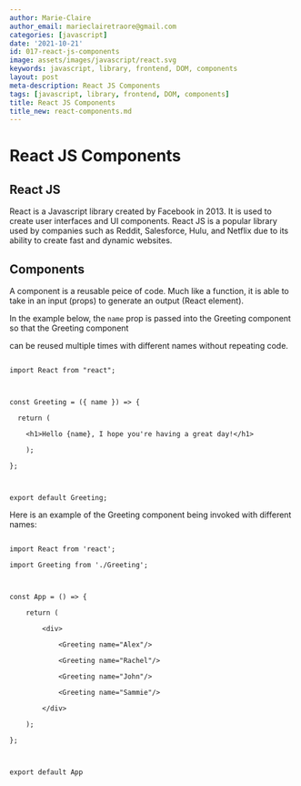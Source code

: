 ```yaml
---
author: Marie-Claire
author_email: marieclairetraore@gmail.com
categories: [javascript]
date: '2021-10-21'
id: 017-react-js-components
image: assets/images/javascript/react.svg
keywords: javascript, library, frontend, DOM, components
layout: post
meta-description: React JS Components
tags: [javascript, library, frontend, DOM, components]
title: React JS Components
title_new: react-components.md
---
```




# React JS Components



## React JS



React is a Javascript library created by Facebook in 2013. It is used to create user interfaces and UI components. React JS is a popular library used by companies such as Reddit, Salesforce, Hulu, and Netflix due to its ability to create fast and dynamic websites.



## Components



A component is a reusable peice of code. Much like a function, it is able to take in an input (props) to generate an output (React element).



In the example below, the `name` prop is passed into the Greeting component so that the Greeting component

can be reused multiple times with different names without repeating code.



```JSX

import React from "react";



const Greeting = ({ name }) => {

  return (

    <h1>Hello {name}, I hope you're having a great day!</h1>

    );

};



export default Greeting;

```



Here is an example of the Greeting component being invoked with different names:



```JSX

import React from 'react';

import Greeting from './Greeting';



const App = () => {

    return (

        <div>

            <Greeting name="Alex"/>

            <Greeting name="Rachel"/>

            <Greeting name="John"/>

            <Greeting name="Sammie"/>

        </div>

    );

};



export default App

```
